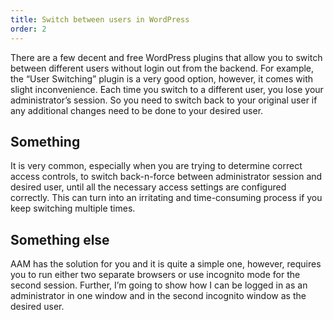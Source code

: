 ```yaml
---
title: Switch between users in WordPress
order: 2
---
```


There are a few decent and free WordPress plugins that allow you to switch between different users without login out from the backend. For example, the “User Switching” plugin is a very good option, however, it comes with slight inconvenience. Each time you switch to a different user, you lose your administrator’s session. So you need to switch back to your original user if any additional changes need to be done to your desired user.

## Something

It is very common, especially when you are trying to determine correct access controls, to switch back-n-force between administrator session and desired user, until all the necessary access settings are configured correctly. This can turn into an irritating and time-consuming process if you keep switching multiple times.

## Something else

AAM has the solution for you and it is quite a simple one, however, requires you to run either two separate browsers or use incognito mode for the second session. Further, I’m going to show how I can be logged in as an administrator in one window and in the second incognito window as the desired user.